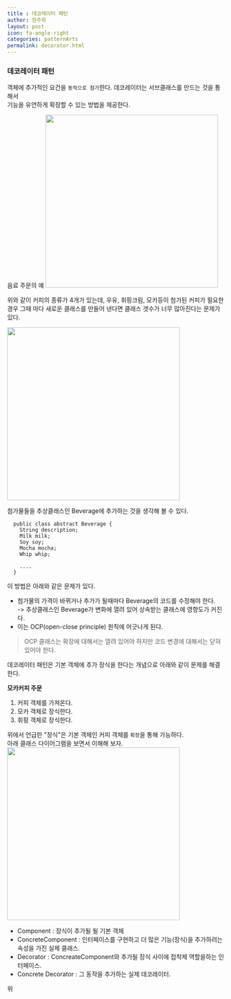 ```yaml
---
title : 데코레이터 패턴
author: 한주희
layout: post
icon: fa-angle-right
categories: patternArts
permalink: decorator.html
---
```


### 데코레이터 패턴 
  객체에 추가적인 요건을 <code>동적으로 첨가</code>한다. 데코레이터는 서브클래스를 만드는 것을 통해서  
  기능을 유연하게 확장할 수 있는 방법을 제공한다.
 
  음료 주문의 예
  <img src="{{site.baseurl}}/assets/images/pattern/deco.png" width="400">
 
 위와 같이 커피의 종류가 4개가 있는데, 우유, 휘핑크림, 모카등이 첨가된 커피가 필요한
 경우 그때 마다 새로운 클래스를 만들어 낸다면 클래스 갯수가 너무 많아진다는 문제가 있다.  
 
 <img src="{{site.baseurl}}/assets/images/pattern/deco1.png" width="400">

 첨가물들을 추상클래스인 Beverage에 추가하는 것을 생각해 볼 수 있다.
~~~
  public class abstract Beverage {
    String description;
    Milk milk;
    Soy soy;
    Mocha mocha;
    Whip whip;
    
    ....
  }
~~~
 이 방법은 아래와 같은 문제가 있다.
 * 첨가물의 가격이 바뀌거나 추가가 될때마다 Beverage의 코드를 수정해야 한다.  
   -> 추상클래스인 Beverage가 변화에 열려 있어 상속받는 클래스에 영향도가 커진다.
 * 이는 OCP(open-close principle) 원칙에 어긋나게 된다.
 
 > OCP
   클래스는 확장에 대해서는 열려 있어야 하지만 코드 변경에 대해서는 닫혀 있어야 한다.
   
데코레이터 패턴은 기본 객체에 추가 장식을 한다는 개념으로 아래와 같이 문제를 해결한다.

**모카커피 주문**
  1. 커피 객체를 가져온다.
  2. 모카 객체로 장식한다.
  3. 휘핑 객체로 장식한다.

위에서 언급한 "장식"은 기본 객체인 커피 객체를 <code>확장</code>을 통해 가능하다.  
아래 클래스 다이어그램을 보면서 이해해 보자.  
 <img src="{{site.baseurl}}/assets/images/pattern/deco2.png" width="400">

* Component : 장식이 추가될 될 기본 객체  
* ConcreteComponent : 인터페이스를 구현하고 더 많은 기능(장식)을 추가하려는 속성을 가진 실제 클래스.  
* Decorator : ConcreateComponent와 추가될 장식 사이에 접착제 역할을하는 인터페이스.  
* Concrete Decorator : 그 동작을 추가하는 실제 데코레이터.  

위 
